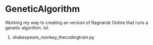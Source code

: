 # GeneticAlgorithm
Working my way to creating an version of Ragnarok Online that runs a genetic algorithm. lol.

1. shakespeare_monkey_thecodingtrain.py
